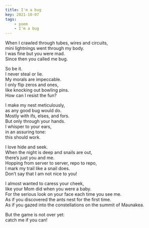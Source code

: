 ```yaml
---
title: I'm a bug
key: 2021-10-07
tags: 
    - poem
    - I'm a bug
---
```


When I crawled through tubes, wires and circuits,  
mini lightnings went through my body.  
I was fine but you were mad.  
Since then you called me bug.  

So be it.  
I never steal or lie.  
My morals are impeccable.  
I only flip zeros and ones,  
like knocking out bowling pins.  
How can I resist the fun?  

I make my nest meticulously,  
as any good bug would do.  
Mostly with ifs, elses, and fors.  
But only through your hands.  
I whisper to your ears,  
in an assuring tone:  
this should work.  

I love hide and seek.  
When the night is deep and snails are out,  
there’s just you and me.  
Hopping from server to server, repo to repo,  
I mark my trail like a snail does.  
Don’t say that I am not nice to you!  

I almost wanted to caress your cheek,  
like your Mom did when you were a baby.  
For the serious look on your face each time you see me.  
As if you discovered the ants nest for the first time.  
As if you gazed into the constellations on the summit of Maunakea.  

But the game is not over yet:  
catch me if you can!  
